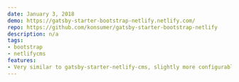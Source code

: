 ```yaml
---
date: January 3, 2018
demo: https://gatsby-starter-bootstrap-netlify.netlify.com/
repo: https://github.com/konsumer/gatsby-starter-bootstrap-netlify
description: n/a
tags:
- bootstrap
- netlifycms
features:
- Very similar to gatsby-starter-netlify-cms, slightly more configurable (eg set site-title in gatsby-config) with Bootstrap/Bootswatch instead of bulma
---
```

